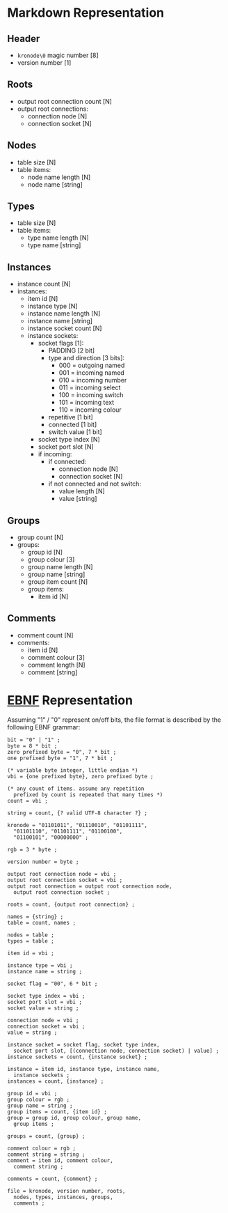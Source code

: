 <!--
Notes:
- N denotes variable byte integers, where the most significant bit flags an additional byte to be read, byte ordering is little endian
-->

# Markdown Representation
## Header

- `kronode\0` magic number [8]
- version number [1]

## Roots

- output root connection count [N]
- output root connections:
    - connection node [N]
    - connection socket [N]

## Nodes

- table size [N]
- table items:
    - node name length [N]
    - node name [string]

## Types

- table size [N]
- table items:
    - type name length [N]
    - type name [string]

## Instances

- instance count [N]
- instances:
    - item id [N]
    - instance type [N]
    - instance name length [N]
    - instance name [string]
    - instance socket count [N]
    - instance sockets:
        - socket flags [1]:
            - PADDING [2 bit]
            - type and direction [3 bits]:
                - 000 = outgoing named
                - 001 = incoming named
                - 010 = incoming number
                - 011 = incoming select
                - 100 = incoming switch
                - 101 = incoming text
                - 110 = incoming colour
            - repetitive [1 bit]
            - connected [1 bit]
            - switch value [1 bit]
        - socket type index [N]
        - socket port slot [N]
        - if incoming:
            - if connected:
                - connection node [N]
                - connection socket [N]
            - if not connected and not switch:
                - value length [N]
                - value [string]

## Groups

- group count [N]
- groups:
    - group id [N]
    - group colour [3]
    - group name length [N]
    - group name [string]
    - group item count [N]
    - group items:
        - item id [N]

## Comments

- comment count [N]
- comments:
    - item id [N]
    - comment colour [3]
    - comment length [N]
    - comment [string]

# [EBNF](https://en.wikipedia.org/wiki/Extended_Backus%E2%80%93Naur_form) Representation

Assuming "1" / "0" represent on/off bits, the file format is described by the following EBNF grammar:

```ebnf
bit = "0" | "1" ;
byte = 8 * bit ;
zero prefixed byte = "0", 7 * bit ;
one prefixed byte = "1", 7 * bit ;

(* variable byte integer, little endian *)
vbi = {one prefixed byte}, zero prefixed byte ;

(* any count of items. assume any repetition
  prefixed by count is repeated that many times *)
count = vbi ;

string = count, {? valid UTF-8 character ?} ;

kronode = "01101011", "01110010", "01101111",
  "01101110", "01101111", "01100100",
  "01100101", "00000000" ;

rgb = 3 * byte ;

version number = byte ;

output root connection node = vbi ;
output root connection socket = vbi ;
output root connection = output root connection node,
  output root connection socket ;

roots = count, {output root connection} ;

names = {string} ;
table = count, names ;

nodes = table ;
types = table ;

item id = vbi ;

instance type = vbi ;
instance name = string ;

socket flag = "00", 6 * bit ;

socket type index = vbi ;
socket port slot = vbi ;
socket value = string ;

connection node = vbi ;
connection socket = vbi ;
value = string ;

instance socket = socket flag, socket type index,
  socket port slot, [(connection node, connection socket) | value] ;
instance sockets = count, {instance socket} ;

instance = item id, instance type, instance name,
  instance sockets ;
instances = count, {instance} ;

group id = vbi ;
group colour = rgb ;
group name = string ;
group items = count, {item id} ;
group = group id, group colour, group name,
  group items ;

groups = count, {group} ;

comment colour = rgb ;
comment string = string ;
comment = item id, comment colour,
  comment string ;

comments = count, {comment} ;

file = kronode, version number, roots,
  nodes, types, instances, groups,
  comments ;
```
